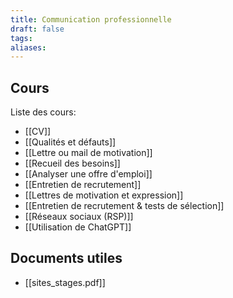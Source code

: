 ```yaml
---
title: Communication professionnelle
draft: false
tags: 
aliases:
---
```

## Cours

Liste des cours:
- [[CV]]
- [[Qualités et défauts]]
- [[Lettre ou mail de motivation]]
- [[Recueil des besoins]]
- [[Analyser une offre d'emploi]]
- [[Entretien de recrutement]]
- [[Lettres de motivation et expression]]
- [[Entretien de recrutement & tests de sélection]]
- [[Réseaux sociaux (RSP)]]
- [[Utilisation de ChatGPT]]


## Documents utiles

- [[sites_stages.pdf]]


